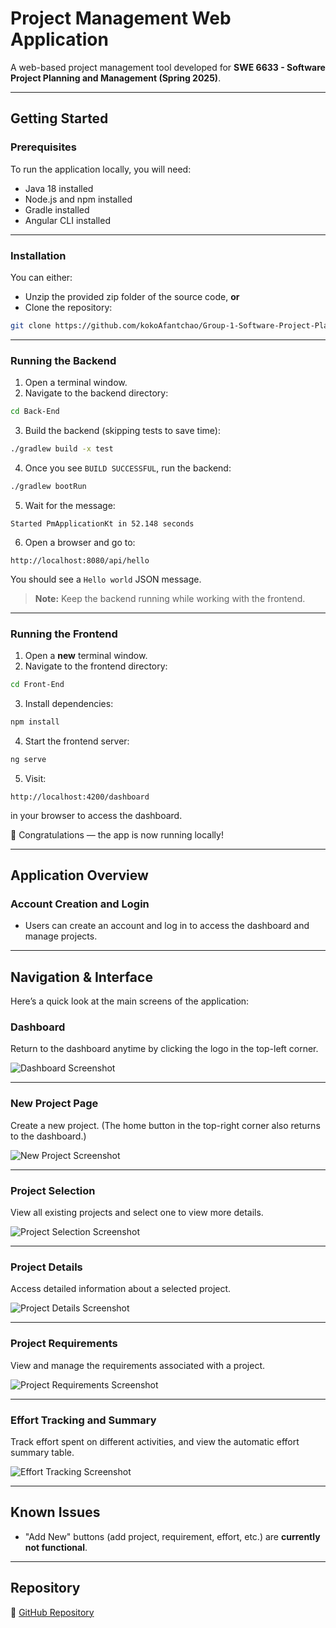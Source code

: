 # Project Management Web Application

A web-based project management tool developed for **SWE 6633 - Software Project Planning and Management (Spring 2025)**.

---

## Getting Started

### Prerequisites

To run the application locally, you will need:

- Java 18 installed  
- Node.js and npm installed  
- Gradle installed  
- Angular CLI installed

---

### Installation

You can either:

- Unzip the provided zip folder of the source code, **or**
- Clone the repository:

```bash
git clone https://github.com/kokoAfantchao/Group-1-Software-Project-PlanMgt-Spring-Semester-2025
```

---

### Running the Backend

1. Open a terminal window.
2. Navigate to the backend directory:

```bash
cd Back-End
```

3. Build the backend (skipping tests to save time):

```bash
./gradlew build -x test
```

4. Once you see `BUILD SUCCESSFUL`, run the backend:

```bash
./gradlew bootRun
```

5. Wait for the message:

```
Started PmApplicationKt in 52.148 seconds
```

6. Open a browser and go to:

```
http://localhost:8080/api/hello
```

You should see a `Hello world` JSON message.

> **Note:** Keep the backend running while working with the frontend.

---

### Running the Frontend

1. Open a **new** terminal window.
2. Navigate to the frontend directory:

```bash
cd Front-End
```

3. Install dependencies:

```bash
npm install
```

4. Start the frontend server:

```bash
ng serve
```

5. Visit:

```
http://localhost:4200/dashboard
```

in your browser to access the dashboard.

🎉 Congratulations — the app is now running locally!

---

## Application Overview

### Account Creation and Login

- Users can create an account and log in to access the dashboard and manage projects.

---

## Navigation & Interface

Here’s a quick look at the main screens of the application:

### Dashboard

Return to the dashboard anytime by clicking the logo in the top-left corner.

![Dashboard Screenshot](images/dashboard.png)

---

### New Project Page

Create a new project. (The home button in the top-right corner also returns to the dashboard.)

![New Project Screenshot](images/new-project.png)

---

### Project Selection

View all existing projects and select one to view more details.

![Project Selection Screenshot](images/project-selection.png)

---

### Project Details

Access detailed information about a selected project.

![Project Details Screenshot](images/project-details.png)

---

### Project Requirements

View and manage the requirements associated with a project.

![Project Requirements Screenshot](images/requirements.png)

---

### Effort Tracking and Summary

Track effort spent on different activities, and view the automatic effort summary table.

![Effort Tracking Screenshot](images/effort-tracking.png)

---

## Known Issues

- "Add New" buttons (add project, requirement, effort, etc.) are **currently not functional**.

---

## Repository

🔗 [GitHub Repository](https://github.com/kokoAfantchao/Group-1-Software-Project-PlanMgt-Spring-Semester-2025)
